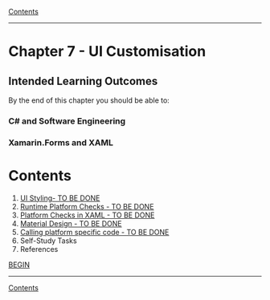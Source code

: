[Contents](/docs/README.md)

----

# Chapter 7 - UI Customisation

## Intended Learning Outcomes
By the end of this chapter you should be able to:

### C# and Software Engineering

### Xamarin.Forms and XAML

# Contents
1. [UI Styling- TO BE DONE]() 
1. [Runtime Platform Checks - TO BE DONE]()
1. [Platform Checks in XAML  - TO BE DONE]()
1. [Material Design - TO BE DONE]()
1. [Calling platform specific code - TO BE DONE]()
1. Self-Study Tasks
1. References

[BEGIN]()

----

[Contents](/docs/README.md)
